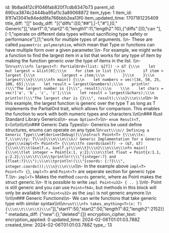 id: 9b8ad412c91046fab820f7cdb6347b73
parent_id: 690ca3874c2444ba95a11c3a89068872
item_type: 1
item_id: 81f7a13041e84edd8fa766bbb2ea13f0
item_updated_time: 1707181235409
title_diff: "[]"
body_diff: "[{\"diffs\":[[0,\"##\"],[-1,\"#\"],[0,\" Generic\"]],\"start1\":0,\"start2\":0,\"length1\":11,\"length2\":10},{\"diffs\":[[0,\"can \"],[-1,\"operate on different data types without sacrificing type safety or performance\"],[1,\"work for multiple types of arguments. \\\n-  These are called `papametric polymorphism`, which mean that  Type or functions can have multiple form over a given parameter.\\\n-  For example, we might write a function to find the largest item in a list that works for any type of item by making the function generic over the type of items in the list. \\\n-  \\\n```rust\\\nfn largest<T: PartialOrd>(list: &[T]) -> &T {\\\n    let mut largest = &list[0];\\\n    for item in list {\\\n        if item > largest {\\\n            largest = item;\\\n        }\\\n    }\\\n    largest\\\n}\\\n\\\nfn main() {\\\n    let numbers = vec![34, 50, 25, 100, 65];\\\n    let result = largest(&numbers);\\\n    println!(\\\"The largest number is {}\\\", result);\\\n    \\\n    let chars = vec!['a', 'b', 'c', 'z'];\\\n    let result = largest(&chars);\\\n    println!(\\\"The largest char is {}\\\", result);\\\n}\\\n\\\n```\\\n- In this example, the largest function is generic over the type T as long as T implements the PartialOrd trait, which allows for comparison. This enables the function to work with both numeric types and characters.\\\n\\\n### Rust Standard Library Generics\\\n- `enum Option<T>`\\\n- `enum Result<T, E>`\\\n\\\n\\\n\\\n### Generic Data Types\\\n- Generics be used define structures, enums can operate on any type.\\\n```rust\\\n// Defining a Generic Type\\\n#[derive(Debug)]\\\nstruct Point<T> {\\\n\\tx: T,\\\n\\ty: T\\\n}\\\n\\\n\\\n// Generic Implementation for a Generic type\\\nimpl<T> Point<T> {\\\n\\tfn coords(&self) -> (&T, &T) {\\\n\\t\\t(&self.x, &self.y)\\\n\\t}\\\n}\\\n\\\n\\\nfn main(){\\\n\\tlet integer = Point{x:1, y:2};\\\n\\tlet float = Point{x:1.1, y:2.2};\\\n\\t\\\n\\tprintln!(\\\"{integer:?} and {float:?}\\\");\\\n\\tprintln!(\\\"{coords: {:?}\\\", integer.coords());\\\n}\\\n\\\n```\\\n- In the example above `impl<T> Point<T> {}`, `impl<T>` and `Point<T>` are seperate section for generic type T.\\\n- `impl<T>` Makes the method `coords` generic, where as Point<T> makes the struct generic.\\\n- It is possible to write `impl Point<u32> { .. }`.\\\n\\t- Point is still generic and you can use `Point<f64>`, but methods in this block will only be available for `Point<u32>` as the `impl` is not generic anymore.\\\n \\\n\\\n### Generic Functions\\\n- We can write functions that take generic type with similar syntax\\\n\\\n```rust\\\nfn takes_anything<T>(x: T){\\\n\\t\\\n\\t}\\\n```\"]],\"start1\":50,\"start2\":50,\"length1\":82,\"length2\":2152}]"
metadata_diff: {"new":{},"deleted":[]}
encryption_cipher_text: 
encryption_applied: 0
updated_time: 2024-02-06T01:01:03.788Z
created_time: 2024-02-06T01:01:03.788Z
type_: 13